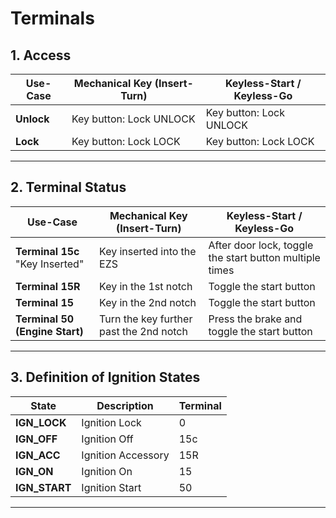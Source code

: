 # Terminals

## 1. Access

| **Use-Case** | **Mechanical Key (Insert-Turn)**   | **Keyless-Start / Keyless-Go**        |
|--------------|--------------------------------------|---------------------------------------|
| **Unlock**   | Key button: Lock UNLOCK              | Key button: Lock UNLOCK               |
| **Lock**     | Key button: Lock LOCK                | Key button: Lock LOCK                 |

---

## 2. Terminal Status

| **Use-Case**                           | **Mechanical Key (Insert-Turn)**               | **Keyless-Start / Keyless-Go**                         |
|----------------------------------------|------------------------------------------------|--------------------------------------------------------|
| **Terminal 15c** "Key Inserted"        | Key inserted into the EZS                      | After door lock, toggle the start button multiple times |
| **Terminal 15R**                       | Key in the 1st notch                           | Toggle the start button                                 |
| **Terminal 15**                        | Key in the 2nd notch                           | Toggle the start button                                 |
| **Terminal 50 (Engine Start)**         | Turn the key further past the 2nd notch        | Press the brake and toggle the start button             |

---

## 3. Definition of Ignition States

| **State**     | **Description**       | **Terminal** |
|---------------|-----------------------|--------------|
| **IGN_LOCK**  | Ignition Lock         | 0            |
| **IGN_OFF**   | Ignition Off          | 15c          |
| **IGN_ACC**   | Ignition Accessory    | 15R          |
| **IGN_ON**    | Ignition On           | 15           |
| **IGN_START** | Ignition Start        | 50           |

---